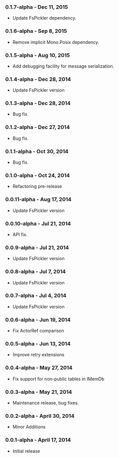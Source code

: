 ### 0.1.7-alpha - Dec 11, 2015
* Update FsPickler dependency.

### 0.1.6-alpha - Sep 8, 2015
* Remove implicit Mono.Posix dependency.

### 0.1.5-alpha - Aug 10, 2015
* Add debugging facility for message serialization.

### 0.1.4-alpha - Dec 28, 2014
* Update FsPickler version

### 0.1.3-alpha - Dec 28, 2014
* Bug fix.

### 0.1.2-alpha - Dec 27, 2014
* Bug fix.

### 0.1.1-alpha - Oct 30, 2014
* Bug fix.

### 0.1.0-alpha - Oct 24, 2014
* Refactoring pre-release

### 0.0.11-alpha - Aug 17, 2014
* Update FsPickler version

### 0.0.10-alpha - Jul 21, 2014
* API fix.

### 0.0.9-alpha - Jul 21, 2014
* Update FsPickler version

### 0.0.8-alpha - Jul 7, 2014
* Update FsPickler version

### 0.0.7-alpha - Jul 4, 2014
* Update FsPickler version

### 0.0.6-alpha - Jun 19, 2014
* Fix ActorRef comparison

### 0.0.5-alpha - Jun 13, 2014
* Improve retry extensions

### 0.0.4-alpha - May 27, 2014
* Fix support for non-public tables in IMemDb

### 0.0.3-alpha - May 21, 2014
* Maintenance release, bug fixes.

### 0.0.2-alpha - April 30, 2014
* Minor Additions

### 0.0.1-alpha - April 17, 2014
* Initial release